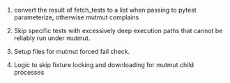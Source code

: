 1. convert the result of fetch_tests to a list when passing to pytest parameterize, otherwise mutmut complains

2. Skip specific tests with excessively deep execution paths that cannot be reliably run under mutmut.

3. Setup files for mutmut forced fail check.

4. Logic to skip fixture locking and downloading for mutmut child processes 